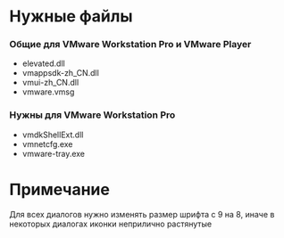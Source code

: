 ﻿# Нужные файлы

### Общие для VMware Workstation Pro и VMware Player
- elevated.dll
- vmappsdk-zh_CN.dll
- vmui-zh_CN.dll
- vmware.vmsg

### Нужны для VMware Workstation Pro
- vmdkShellExt.dll
- vmnetcfg.exe
- vmware-tray.exe

# Примечание

Для всех диалогов нужно изменять размер шрифта с 9 на 8, иначе в некоторых диалогах иконки неприлично растянутые

